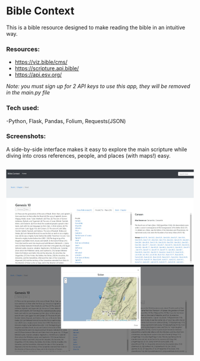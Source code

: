 # Bible Context 

This is a bible resource designed to make reading the bible in an intuitive way.

### Resources:
 - https://viz.bible/cms/
 - https://scripture.api.bible/  
 - https://api.esv.org/

*Note: you must sign up for 2 API keys to use this app, they will be removed in the main.py file*

### Tech used:
  -Python, Flask, Pandas, Folium, Requests(JSON)
  
### Screenshots: 
A side-by-side interface makes it easy to explore the main scripture while diving into cross references, people, and places (with maps!) easy.
##
![alt_text](/images/1.jpg)
![alt_text](/images/2.jpg)
 
